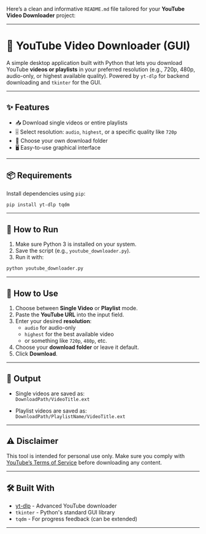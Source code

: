Here’s a clean and informative `README.md` file tailored for your **YouTube Video Downloader** project:

---

# 🎥 YouTube Video Downloader (GUI)

A simple desktop application built with Python that lets you download YouTube **videos or playlists** in your preferred resolution (e.g., 720p, 480p, audio-only, or highest available quality). Powered by `yt-dlp` for backend downloading and `tkinter` for the GUI.

---

## ✨ Features

- 📥 Download single videos or entire playlists
- 🎚 Select resolution: `audio`, `highest`, or a specific quality like `720p`
- 📁 Choose your own download folder
- 🖥 Easy-to-use graphical interface

---

## 📦 Requirements

Install dependencies using `pip`:

```bash
pip install yt-dlp tqdm
```

---

## 🚀 How to Run

1. Make sure Python 3 is installed on your system.
2. Save the script (e.g., `youtube_downloader.py`).
3. Run it with:

```bash
python youtube_downloader.py
```

---

## 🧠 How to Use

1. Choose between **Single Video** or **Playlist** mode.
2. Paste the **YouTube URL** into the input field.
3. Enter your desired **resolution**:
   - `audio` for audio-only
   - `highest` for the best available video
   - or something like `720p`, `480p`, etc.
4. Choose your **download folder** or leave it default.
5. Click **Download**.

---

## 📂 Output

- Single videos are saved as:  
  `DownloadPath/VideoTitle.ext`

- Playlist videos are saved as:  
  `DownloadPath/PlaylistName/VideoTitle.ext`

---

## ⚠️ Disclaimer

This tool is intended for personal use only. Make sure you comply with [YouTube’s Terms of Service](https://www.youtube.com/t/terms) before downloading any content.

---

## 🛠 Built With

- [yt-dlp](https://github.com/yt-dlp/yt-dlp) - Advanced YouTube downloader
- `tkinter` - Python's standard GUI library
- `tqdm` - For progress feedback (can be extended)

---

